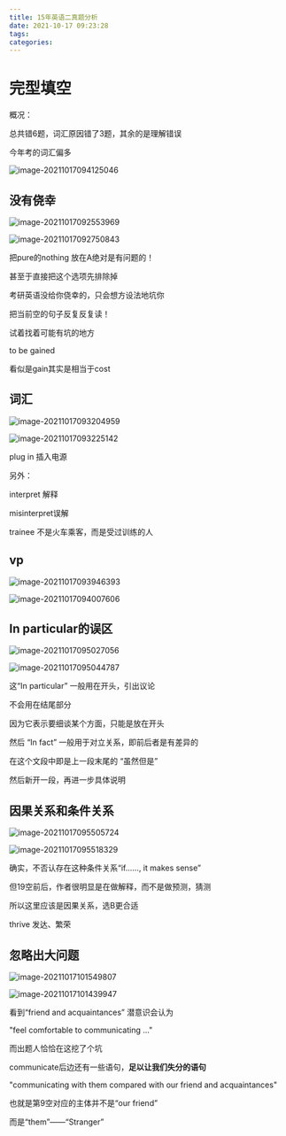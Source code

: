 ```yaml
---
title: 15年英语二真题分析
date: 2021-10-17 09:23:28
tags:
categories:
---
```


# 完型填空

概况：

总共错6题，词汇原因错了3题，其余的是理解错误

今年考的词汇偏多

![image-20211017094125046](https://gitee.com/simple_one1/pic/raw/master/image-20211017094125046.png)

## 没有侥幸

![image-20211017092553969](https://gitee.com/simple_one1/pic/raw/master/image-20211017092553969.png)

![image-20211017092750843](https://gitee.com/simple_one1/pic/raw/master/image-20211017092750843.png)

把pure的nothing 放在A绝对是有问题的！

甚至于直接把这个选项先排除掉

考研英语没给你侥幸的，只会想方设法地坑你



把当前空的句子反复反复读！

试着找着可能有坑的地方

to be gained 

看似是gain其实是相当于cost



## 词汇

![image-20211017093204959](https://gitee.com/simple_one1/pic/raw/master/image-20211017093204959.png)

![image-20211017093225142](https://gitee.com/simple_one1/pic/raw/master/image-20211017093225142.png)

plug in 插入电源

另外：

interpret 解释

misinterpret误解

trainee 不是火车乘客，而是受过训练的人





## vp

![image-20211017093946393](https://gitee.com/simple_one1/pic/raw/master/image-20211017093946393.png)

![image-20211017094007606](https://gitee.com/simple_one1/pic/raw/master/image-20211017094007606.png)







## In particular的误区

![image-20211017095027056](https://gitee.com/simple_one1/pic/raw/master/image-20211017095027056.png)

![image-20211017095044787](https://gitee.com/simple_one1/pic/raw/master/image-20211017095044787.png)

这“In particular” 一般用在开头，引出议论

不会用在结尾部分

因为它表示要细谈某个方面，只能是放在开头



然后 “In fact” 一般用于对立关系，即前后者是有差异的

在这个文段中即是上一段末尾的 “虽然但是”

然后新开一段，再进一步具体说明





## 因果关系和条件关系

![image-20211017095505724](https://gitee.com/simple_one1/pic/raw/master/image-20211017095505724.png)

![image-20211017095518329](https://gitee.com/simple_one1/pic/raw/master/image-20211017095518329.png)

确实，不否认存在这种条件关系“if......, it makes  sense”

但19空前后，作者很明显是在做解释，而不是做预测，猜测

所以这里应该是因果关系，选B更合适



thrive 发达、繁荣





## 忽略出大问题

![image-20211017101549807](https://gitee.com/simple_one1/pic/raw/master/image-20211017101549807.png)

![image-20211017101439947](https://gitee.com/simple_one1/pic/raw/master/image-20211017101439947.png)

看到“friend and acquaintances” 潜意识会认为

"feel comfortable to communicating ..."

而出题人恰恰在这挖了个坑

communicate后边还有一些语句，**足以让我们失分的语句**

"communicating with them compared with our friend and acquaintances"

也就是第9空对应的主体并不是“our friend”

而是“them”——“Stranger”